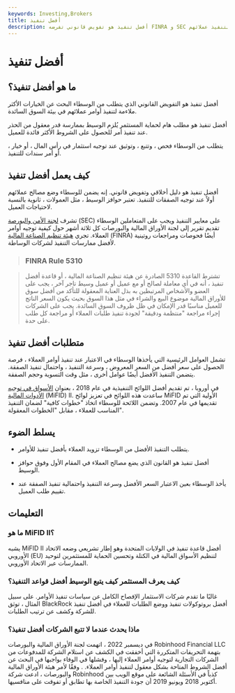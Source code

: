 ```yaml
---
keywords: Investing,Brokers
title: أفضل تنفيذ
description: أفضل تنفيذ هو تفويض قانوني تفرضه FINRA و SEC يتطلب من الوسطاء البحث عن أفضل الخيارات لتنفيذ عملائهم &amp; # 39 ؛ الطلب #٪ s.
---
```


# أفضل تنفيذ
## ما هو أفضل تنفيذ؟

أفضل تنفيذ هو التفويض القانوني الذي يتطلب من الوسطاء البحث عن الخيارات الأكثر ملاءمة لتنفيذ أوامر عملائهم في بيئة السوق السائدة.

أفضل تنفيذ هو مطلب هام لحماية المستثمر يُلزم الوسيط بممارسة قدر معقول من الحذر عند تنفيذ أمر للحصول على الشروط الأكثر فائدة للعميل.

يتطلب من الوسطاء فحص ، وتتبع ، وتوثيق عند توجيه استثمار في رأس المال ، أو خيار ، أو أمر سندات للتنفيذ.

## كيف يعمل أفضل تنفيذ

أفضل تنفيذ هو دليل أخلاقي وتفويض قانوني. إنه يضمن للوسطاء وضع مصالح عملائهم أولاً عند توجيه الصفقات للتنفيذ. تعتبر حوافز الوسيط ، مثل العمولات ، ثانوية بالنسبة لاحتياجات العميل.

تشرف [لجنة الأمن والبورصة](/sec) (SEC) على معايير التنفيذ ويجب على المتعاملين الوسطاء تقديم تقرير إلى لجنة الأوراق المالية والبورصات كل ثلاثة أشهر حول كيفية توجيه أوامر العملاء. تجري [هيئة تنظيم الصناعة المالية](/finra) (FINRA) أيضًا فحوصات ومراجعات روتينية لأفضل ممارسات التنفيذ لشركات الوساطة.

> ### FINRA Rule 5310

> تشترط القاعدة 5310 الصادرة عن هيئة تنظيم الصناعة المالية ، أو قاعدة أفضل تنفيذ ، أنه في أي معاملة لصالح أو مع عميل أو عميل وسيط تاجر آخر ، يجب على العضو والأشخاص المرتبطين به بذل العناية المعقولة للتأكد من أفضل سوق للأوراق المالية موضوع البيع والشراء في مثل هذا السوق بحيث يكون السعر الناتج للعميل مناسبًا قدر الإمكان في ظل ظروف السوق السائدة. يجب على الشركات إجراء مراجعة "منتظمة ودقيقة" لجودة تنفيذ طلبات العملاء أو مراجعة كل طلب على حدة.

>

## متطلبات أفضل تنفيذ

تشمل العوامل الرئيسية التي يأخذها الوسطاء في الاعتبار عند تنفيذ أوامر العملاء ، فرصة الحصول على سعر أفضل من السعر المعروض ، وسرعة التنفيذ ، واحتمال تنفيذ الصفقة. يتضمن التنفيذ الأفضل أيضًا عوامل أخرى ، مثل وقت التسوية وحجم الصفقة.

في أوروبا ، تم تقديم أفضل اللوائح التنفيذية في عام 2018 ، بعنوان [الأسواق في توجيه الأدوات المالية](/mifid) (MiFID) II. ساعدت هذه اللوائح في تعزيز لوائح MiFID الأولية التي تم تقديمها في عام 2007. وتضمن اللائحة للوسطاء اتخاذ "خطوات كافية" لضمان التنفيذ المناسب للعملاء ، مقابل "الخطوات المعقولة".

## يسلط الضوء

- يتطلب التنفيذ الأفضل من الوسطاء تزويد العملاء بأفضل تنفيذ للأوامر.

- أفضل تنفيذ هو القانون الذي يضع مصالح العملاء في المقام الأول وفوق حوافز الوسيط.

- يأخذ الوسطاء بعين الاعتبار السعر الأفضل وسرعة التنفيذ واحتمالية تنفيذ الصفقة عند تقييم طلب العميل.

## التعليمات

### ما هو MiFID II؟

يشبه MiFID II أفضل قاعدة تنفيذ في الولايات المتحدة وهو إطار تشريعي وضعه الاتحاد الأوروبي (EU) لتنظيم الأسواق المالية في الكتلة وتحسين الحماية للمستثمرين لتوحيد الممارسات عبر الاتحاد الأوروبي.

### كيف يعرف المستثمر كيف يتبع الوسيط أفضل قواعد التنفيذ؟

غالبًا ما تقدم شركات الاستثمار الإفصاح الكامل عن سياسات تنفيذ الأوامر. على سبيل المثال ، توثق BlackRock أفضل بروتوكولات تنفيذ ووضع الطلبات للعملاء في أفضل تنفيذ للشركة وكشف عن ترتيب الطلبات.

### ماذا يحدث عندما لا تتبع الشركات أفضل تنفيذ؟

في ديسمبر 2022 ، اتهمت لجنة الأوراق المالية والبورصات Robinhood Financial LLC بتهمة التحريفات المتكررة التي أخفقت في الكشف عن استلام الشركة للمدفوعات من الشركات التجارية لتوجيه أوامر العملاء إليها ، وفشلها في الوفاء بواجبها في البحث عن أفضل الشروط المتاحة بشكل معقول لتنفيذ أوامر العملاء. . وفقًا لأمر هيئة الأوراق المالية والبورصات ، ادعت شركة Robinhood كذباً في الأسئلة الشائعة على موقع الويب بين أكتوبر 2018 ويونيو 2019 أن جودة التنفيذ الخاصة بها تطابق أو تفوقت على منافسيها.

